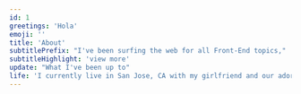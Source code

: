 ```yaml
---
id: 1
greetings: 'Hola'
emoji: ''
title: 'About'
subtitlePrefix: "I've been surfing the web for all Front-End topics,"
subtitleHighlight: 'view more'
update: "What I've been up to"
life: 'I currently live in San Jose, CA with my girlfriend and our adorable pup named 🌯. Our weekdays are filled with work, study, and workouts, but on the weekends, we love hanging out with friends and indulging in some delicious tacos!'
---
```


